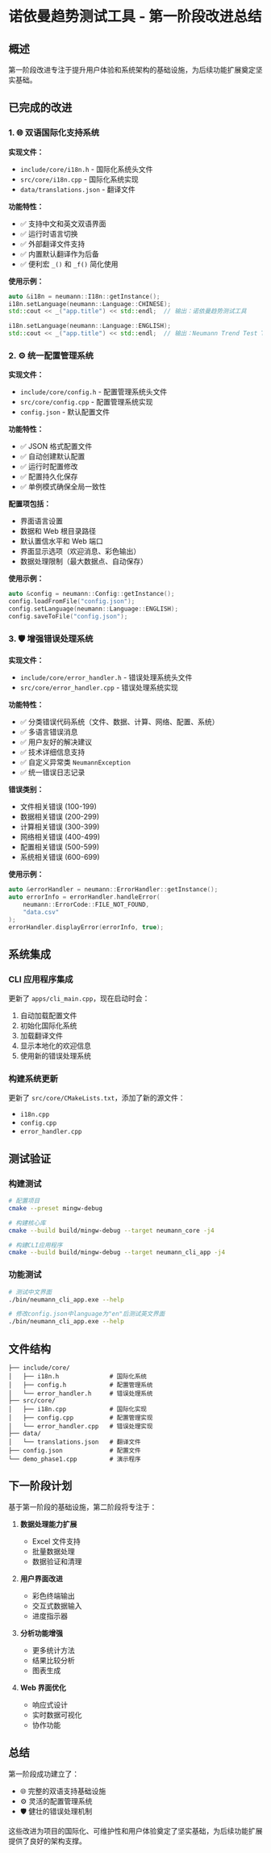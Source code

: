 # 诺依曼趋势测试工具 - 第一阶段改进总结

## 概述

第一阶段改进专注于提升用户体验和系统架构的基础设施，为后续功能扩展奠定坚实基础。

## 已完成的改进

### 1. 🌐 双语国际化支持系统

**实现文件：**

- `include/core/i18n.h` - 国际化系统头文件
- `src/core/i18n.cpp` - 国际化系统实现
- `data/translations.json` - 翻译文件

**功能特性：**

- ✅ 支持中文和英文双语界面
- ✅ 运行时语言切换
- ✅ 外部翻译文件支持
- ✅ 内置默认翻译作为后备
- ✅ 便利宏 `_()` 和 `_f()` 简化使用

**使用示例：**

```cpp
auto &i18n = neumann::I18n::getInstance();
i18n.setLanguage(neumann::Language::CHINESE);
std::cout << _("app.title") << std::endl;  // 输出：诺依曼趋势测试工具

i18n.setLanguage(neumann::Language::ENGLISH);
std::cout << _("app.title") << std::endl;  // 输出：Neumann Trend Test Tool
```

### 2. ⚙️ 统一配置管理系统

**实现文件：**

- `include/core/config.h` - 配置管理系统头文件
- `src/core/config.cpp` - 配置管理系统实现
- `config.json` - 默认配置文件

**功能特性：**

- ✅ JSON 格式配置文件
- ✅ 自动创建默认配置
- ✅ 运行时配置修改
- ✅ 配置持久化保存
- ✅ 单例模式确保全局一致性

**配置项包括：**

- 界面语言设置
- 数据和 Web 根目录路径
- 默认置信水平和 Web 端口
- 界面显示选项（欢迎消息、彩色输出）
- 数据处理限制（最大数据点、自动保存）

**使用示例：**

```cpp
auto &config = neumann::Config::getInstance();
config.loadFromFile("config.json");
config.setLanguage(neumann::Language::ENGLISH);
config.saveToFile("config.json");
```

### 3. 🛡️ 增强错误处理系统

**实现文件：**

- `include/core/error_handler.h` - 错误处理系统头文件
- `src/core/error_handler.cpp` - 错误处理系统实现

**功能特性：**

- ✅ 分类错误代码系统（文件、数据、计算、网络、配置、系统）
- ✅ 多语言错误消息
- ✅ 用户友好的解决建议
- ✅ 技术详细信息支持
- ✅ 自定义异常类 `NeumannException`
- ✅ 统一错误日志记录

**错误类别：**

- 文件相关错误 (100-199)
- 数据相关错误 (200-299)
- 计算相关错误 (300-399)
- 网络相关错误 (400-499)
- 配置相关错误 (500-599)
- 系统相关错误 (600-699)

**使用示例：**

```cpp
auto &errorHandler = neumann::ErrorHandler::getInstance();
auto errorInfo = errorHandler.handleError(
    neumann::ErrorCode::FILE_NOT_FOUND,
    "data.csv"
);
errorHandler.displayError(errorInfo, true);
```

## 系统集成

### CLI 应用程序集成

更新了 `apps/cli_main.cpp`，现在启动时会：

1. 自动加载配置文件
2. 初始化国际化系统
3. 加载翻译文件
4. 显示本地化的欢迎信息
5. 使用新的错误处理系统

### 构建系统更新

更新了 `src/core/CMakeLists.txt`，添加了新的源文件：

- `i18n.cpp`
- `config.cpp`
- `error_handler.cpp`

## 测试验证

### 构建测试

```bash
# 配置项目
cmake --preset mingw-debug

# 构建核心库
cmake --build build/mingw-debug --target neumann_core -j4

# 构建CLI应用程序
cmake --build build/mingw-debug --target neumann_cli_app -j4
```

### 功能测试

```bash
# 测试中文界面
./bin/neumann_cli_app.exe --help

# 修改config.json中language为"en"后测试英文界面
./bin/neumann_cli_app.exe --help
```

## 文件结构

```
├── include/core/
│   ├── i18n.h              # 国际化系统
│   ├── config.h            # 配置管理系统
│   └── error_handler.h     # 错误处理系统
├── src/core/
│   ├── i18n.cpp            # 国际化实现
│   ├── config.cpp          # 配置管理实现
│   └── error_handler.cpp   # 错误处理实现
├── data/
│   └── translations.json   # 翻译文件
├── config.json             # 配置文件
└── demo_phase1.cpp         # 演示程序
```

## 下一阶段计划

基于第一阶段的基础设施，第二阶段将专注于：

1. **数据处理能力扩展**

   - Excel 文件支持
   - 批量数据处理
   - 数据验证和清理

2. **用户界面改进**

   - 彩色终端输出
   - 交互式数据输入
   - 进度指示器

3. **分析功能增强**

   - 更多统计方法
   - 结果比较分析
   - 图表生成

4. **Web 界面优化**
   - 响应式设计
   - 实时数据可视化
   - 协作功能

## 总结

第一阶段成功建立了：

- 🌐 完整的双语支持基础设施
- ⚙️ 灵活的配置管理系统
- 🛡️ 健壮的错误处理机制

这些改进为项目的国际化、可维护性和用户体验奠定了坚实基础，为后续功能扩展提供了良好的架构支撑。
